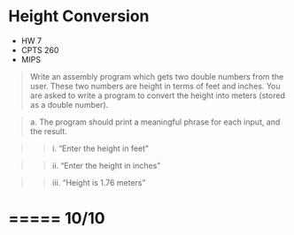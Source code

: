 # Height Conversion

* HW 7
* CPTS 260
* MIPS

> Write an assembly program which gets two double numbers from the user. These two numbers are height in terms of feet and inches. You are asked to write a program to convert the height into meters (stored as a double number).

> a. The program should print a meaningful phrase for each input, and the result.

> > i. “Enter the height in feet”

> > ii. “Enter the height in inches”

> > iii. “Height is 1.76 meters”

=====
10/10
=====